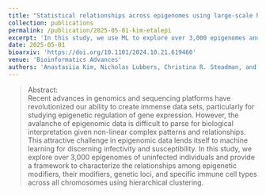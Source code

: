 ```yaml
---
title: "Statistical relationships across epigenomes using large-scale hierarchical clustering"
collection: publications
permalink: /publication/2025-05-01-kim-etalepi
excerpt: 'In this study, we use ML to explore over 3,000 epigenomes and provide a comprehensive characterization of the relationships among epigenetic modifications, their modifiers, and specific immune cell types across all chromosomes. We find that in addition to the traditional perspective that epigenetic modifiers help regulate the expression of genes involved with cellular processes, they also function in a feedforward manner to regulate their own expression. We elaborate on the rationale behind analyzing baseline healthy data as a preparatory step for future infectious disease studies.' 
date: 2025-05-01
bioarxiv: 'https://doi.org/10.1101/2024.10.21.619460'
venue: 'Bioinformatics Advances'
authors: 'Anastasiia Kim, Nicholas Lubbers, Christina R. Steadman, and Karissa Y. Sanbonmatsu'
---
```


>Abstract: <br/> Recent advances in genomics and sequencing platforms have revolutionized our ability to create immense data sets, particularly for studying epigenetic regulation of gene expression. However, the avalanche of epigenomic data is difficult to parse for biological interpretation given non-linear complex patterns and relationships. This attractive challenge in epigenomic data lends itself to machine learning for discerning infectivity and susceptibility. In this study, we explore over 3,000 epigenomes of uninfected individuals and provide a framework to characterize the relationships among epigenetic modifiers, their modifiers, genetic loci, and specific immune cell types across all chromosomes using hierarchical clustering. 
